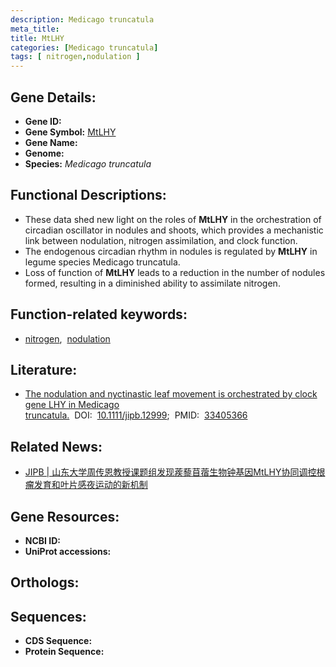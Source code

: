 ```yaml
---
description: Medicago truncatula
meta_title:
title: MtLHY
categories: [Medicago truncatula]
tags: [ nitrogen,nodulation ]
---
```


## Gene Details:
- **Gene ID:**	[]()
- **Gene Symbol:** <u> MtLHY </u>
- **Gene Name:** 
- **Genome:** []()
- **Species:** *Medicago truncatula*

## Functional Descriptions:
   - These data shed new light on the roles of **MtLHY** in the orchestration of circadian oscillator in nodules and shoots, which provides a mechanistic link between nodulation, nitrogen assimilation, and clock function.
   - The endogenous circadian rhythm in nodules is regulated by **MtLHY** in legume species Medicago truncatula.
   - Loss of function of **MtLHY** leads to a reduction in the number of nodules formed, resulting in a diminished ability to assimilate nitrogen.

## Function-related keywords:
   - [nitrogen](/tags/nitrogen/),&nbsp;&nbsp;[nodulation](/tags/nodulation/)

## Literature:
   - [The nodulation and nyctinastic leaf movement is orchestrated by clock gene LHY in Medicago truncatula.]( https://onlinelibrary.wiley.com/doi/full/10.1111/jipb.12999)&nbsp;&nbsp;DOI:&nbsp;&nbsp;[10.1111/jipb.12999](https://onlinelibrary.wiley.com/doi/full/10.1111/jipb.12999);&nbsp;&nbsp;PMID:&nbsp;&nbsp;[33405366](https://pubmed.ncbi.nlm.nih.gov/33405366/)

## Related News:
   - [JIPB | 山东大学周传恩教授课题组发现蒺藜苜蓿生物钟基因MtLHY协同调控根瘤发育和叶片感夜运动的新机制](https://mp.weixin.qq.com/s?__biz=Mzg3MDEwNDEyMg==&mid=2247493728&idx=5&sn=51350a1b4700dcf2ad674674170d486a&chksm=ce904535f9e7cc23a4259fabcbd4bac6fd26eeb37707e4f7575aad70557d0b7f7cdcd0579497&scene=27#wechat_redirect)

## Gene Resources:
- **NCBI ID:**  [](https://www.ncbi.nlm.nih.gov/gene/?term=)
- **UniProt accessions:** [](https://www.uniprot.org/uniprotkb//entry)

## Orthologs:

## Sequences:
- **CDS Sequence:**
- **Protein Sequence:**
